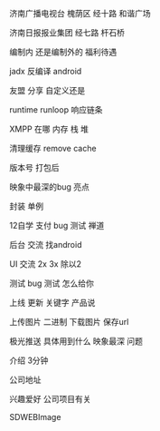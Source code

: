 济南广播电视台 槐荫区 经十路 和谐广场

济南日报报业集团 经七路 杆石桥 


编制内 还是编制外的  福利待遇

jadx 反编译 android

友盟 分享 自定义还是


runtime runloop 响应链条 

XMPP 在哪   内存  栈 堆
  
清理缓存  remove cache

版本号 打包后

映象中最深的bug 亮点  

封装  单例  


12自学   支付 bug       测试  禅道


后台 交流 找android

UI 交流  2x 3x 除以2

测试 bug 测试 怎么给你

上线  更新 关键字  产品说 


上传图片  二进制 
下载图片 保存url

极光推送  具体用到什么 映象最深 问题 

介绍  3分钟

公司地址 

兴趣爱好  公司项目有关

SDWEBImage  


